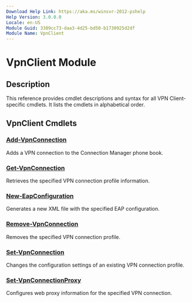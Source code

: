 ```yaml
---
Download Help Link: https://aka.ms/winsvr-2012-pshelp
Help Version: 3.0.0.0
Locale: en-US
Module Guid: 3389cc73-daa3-4d25-bd50-b1730925d2df
Module Name: VpnClient
---
```


# VpnClient Module
## Description
This reference provides cmdlet descriptions and syntax for all VPN Client-specific cmdlets. It lists the cmdlets in alphabetical order.

## VpnClient Cmdlets
### [Add-VpnConnection](./Add-VpnConnection.md)
Adds a VPN connection to the Connection Manager phone book.

### [Get-VpnConnection](./Get-VpnConnection.md)
Retrieves the specified VPN connection profile information.

### [New-EapConfiguration](./New-EapConfiguration.md)
Generates a new XML file with the specified EAP configuration.

### [Remove-VpnConnection](./Remove-VpnConnection.md)
Removes the specified VPN connection profile.

### [Set-VpnConnection](./Set-VpnConnection.md)
Changes the configuration settings of an existing VPN connection profile.

### [Set-VpnConnectionProxy](./Set-VpnConnectionProxy.md)
Configures web proxy information for the specified VPN connection.

